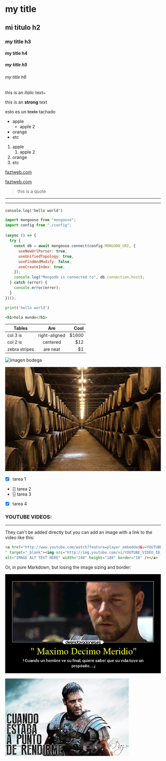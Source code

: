 # my title
## mi titulo h2
### my title h3
#### my title h4
##### my title h5
###### my title h6

<!-- italic -->
this is an *italic* text~
<!-- strong -->
this is an **strong** text
<!-- strikethrough -->
esto es un ~~texto~~ tachado

<!-- UL -->
* apple
    * apple 2
* orange
* etc

1. apple
    1. apple 2
2. orange
3. etc


[faztweb.com](https://www.faztweb.com)

[faztweb.com](https://www.faztweb.com "Custom title")

> this is a quote

---
___

`console.log('hello world')`

```javascript
import mongoose from "mongoose";
import config from "./config";

(async () => {
  try {
    const db = await mongoose.connect(config.MONGODB_URI, {
      useNewUrlParser: true,
      useUnifiedTopology: true,
      useFindAndModify: false,
      useCreateIndex: true,
    });
    console.log("Mongodb is connected to", db.connection.host);
  } catch (error) {
    console.error(error);
  }
})();
```
```python
print('hello world')
```

```html
<h1>hola mundo</h1>
```
|  Tables        | Are           | Cool  |
| ------------- |:-------------:| -----:|
| col 3 is      | right-aligned | $1600 |
| col 2 is      | centered      |   $12 |
| zebra stripes | are neat      |    $1 |

![imagen bodega](https://static6.depositphotos.com/1007038/613/i/600/depositphotos_6131906-stock-photo-wine-cellar-in-abbey-of.jpg "foto de bodegas")

![imagen bodega guardada](bodega-porto.webp "foto de bodegas")

<!-- GITHUB MARKDOWN -->
* [x] tarea 1
* [] tarea 2
* [] tarea 3
* [x] tarea 4

### YOUTUBE VIDEOS:
---
They can't be added directly but you can add an image with a link to the video like this:

```html
<a href="http://www.youtube.com/watch?feature=player_embedded&v=YOUTUBE_VIDEO_ID_HERE
" target="_blank"><img src="http://img.youtube.com/vi/YOUTUBE_VIDEO_ID_HERE/0.jpg" 
alt="IMAGE ALT TEXT HERE" width="240" height="180" border="10" /></a>
```
Or, in pure Markdown, but losing the image sizing and border:

[![Gladiator](maximo-decimo-meridio.jpg)](http://www.youtube.com/watch?v=pcIJ1m9ABhI)



[![Gladiator](12Gladiator.jpg)](http://www.youtube.com/watch?v=rv1Aw_1rgxA)

